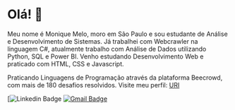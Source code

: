 # Olá! 👋

Meu nome é Monique Melo, moro em São Paulo e sou estudante de Análise e Desenvolvimento de Sistemas. Já trabalhei com Webcrawler na linguagem C#, atualmente trabalho com Análise de Dados utilizando Python, SQL e Power BI. Venho estudando Desenvolvimento Web e praticado com HTML, CSS e Javascript.

Praticando Linguagens de Programação através da plataforma Beecrowd, com mais de 180 desafios resolvidos. Visite meu perfil: [URI](https://www.beecrowd.com.br/judge/pt/users/statistics/503886?origem=1)


[![Linkedin Badge](https://www.linkedin.com/in/jmoniquemelo/) 
[![Gmail Badge](https://img.shields.io/badge/-jmoniquemelo-6633cc?style=flat-square&logo=Gmail&logoColor=white&link=mailto:jmoniquemelo@gmail.com)](mailto:jmoniquemelo@gmail.com)


